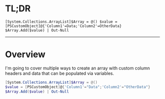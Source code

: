 # TL;DR

`
[System.Collections.ArrayList]$Array = @()
$value = [PSCustomObject]@{'Column1'=Data;'Column2'=OtherData}
$Array.Add($value) | Out-Null
`

---

# Overview

I'm going to cover multiple ways to create an array with custom column headers and data that can be populated via variables.


```Powershell
[System.Collections.ArrayList]$Array = @()
$value = [PSCustomObject]@{'Column1'="Data";'Column2'="OtherData"}
$Array.Add($value) | Out-Null
```
